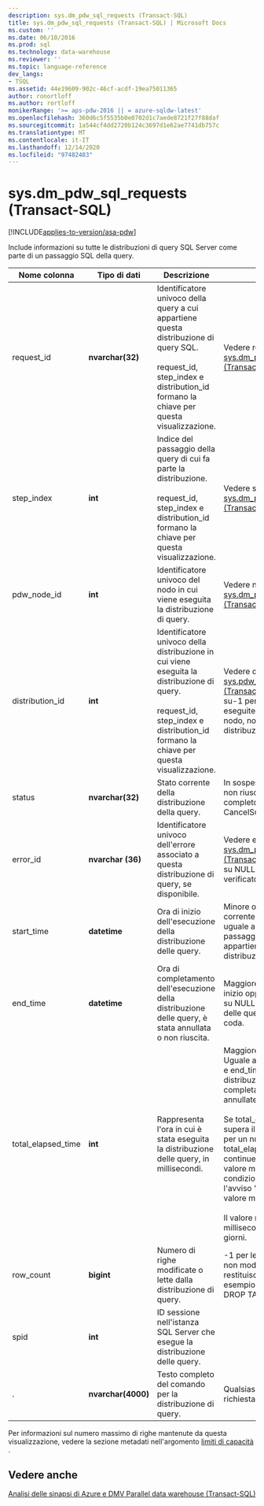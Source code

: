 ```yaml
---
description: sys.dm_pdw_sql_requests (Transact-SQL)
title: sys.dm_pdw_sql_requests (Transact-SQL) | Microsoft Docs
ms.custom: ''
ms.date: 06/10/2016
ms.prod: sql
ms.technology: data-warehouse
ms.reviewer: ''
ms.topic: language-reference
dev_langs:
- TSQL
ms.assetid: 44e19609-902c-46cf-acdf-19ea75011365
author: ronortloff
ms.author: rortloff
monikerRange: '>= aps-pdw-2016 || = azure-sqldw-latest'
ms.openlocfilehash: 360d6c5f5535b0e0702d1c7aede8721f27f88daf
ms.sourcegitcommit: 1a544cf4dd2720b124c3697d1e62ae7741db757c
ms.translationtype: MT
ms.contentlocale: it-IT
ms.lasthandoff: 12/14/2020
ms.locfileid: "97482483"
---
```

# <a name="sysdm_pdw_sql_requests-transact-sql"></a>sys.dm_pdw_sql_requests (Transact-SQL)
[!INCLUDE[applies-to-version/asa-pdw](../../includes/applies-to-version/asa-pdw.md)]

  Include informazioni su tutte le distribuzioni di query SQL Server come parte di un passaggio SQL della query.  
  
|Nome colonna|Tipo di dati|Descrizione|Range|  
|-----------------|---------------|-----------------|-----------|  
|request_id|**nvarchar(32)**|Identificatore univoco della query a cui appartiene questa distribuzione di query SQL.<br /><br /> request_id, step_index e distribution_id formano la chiave per questa visualizzazione.|Vedere request_id in [sys.dm_pdw_exec_requests &#40;Transact-SQL&#41;](../../relational-databases/system-dynamic-management-views/sys-dm-pdw-exec-requests-transact-sql.md).|  
|step_index|**int**|Indice del passaggio della query di cui fa parte la distribuzione.<br /><br /> request_id, step_index e distribution_id formano la chiave per questa visualizzazione.|Vedere step_index in [sys.dm_pdw_request_steps &#40;Transact-SQL&#41;](../../relational-databases/system-dynamic-management-views/sys-dm-pdw-request-steps-transact-sql.md).|  
|pdw_node_id|**int**|Identificatore univoco del nodo in cui viene eseguita la distribuzione di query.|Vedere node_id in [sys.dm_pdw_nodes &#40;Transact-SQL&#41;](../../relational-databases/system-dynamic-management-views/sys-dm-pdw-nodes-transact-sql.md).|  
|distribution_id|**int**|Identificatore univoco della distribuzione in cui viene eseguita la distribuzione di query.<br /><br /> request_id, step_index e distribution_id formano la chiave per questa visualizzazione.|Vedere distribution_id in [sys.pdw_distributions &#40;Transact-SQL&#41;](../../relational-databases/system-catalog-views/sys-pdw-distributions-transact-sql.md). Impostare su-1 per le richieste eseguite nell'ambito del nodo, non nell'ambito di distribuzione.|  
|status|**nvarchar(32)**|Stato corrente della distribuzione della query.|In sospeso, in esecuzione, non riuscito, annullato, completo, interrotto, CancelSubmitted|  
|error_id|**nvarchar (36)**|Identificatore univoco dell'errore associato a questa distribuzione di query, se disponibile.|Vedere error_id in [sys.dm_pdw_errors &#40;Transact-SQL&#41;](../../relational-databases/system-dynamic-management-views/sys-dm-pdw-errors-transact-sql.md). Impostare su NULL se non si è verificato alcun errore.|  
|start_time|**datetime**|Ora di inizio dell'esecuzione della distribuzione delle query.|Minore o uguale all'ora corrente e maggiore o uguale a start_time del passaggio della query a cui appartiene questa distribuzione di query|  
|end_time|**datetime**|Ora di completamento dell'esecuzione della distribuzione delle query, è stata annullata o non riuscita.|Maggiore o uguale all'ora di inizio oppure è impostato su NULL se la distribuzione delle query è in corso o in coda.|  
|total_elapsed_time|**int**|Rappresenta l'ora in cui è stata eseguita la distribuzione delle query, in millisecondi.|Maggiore o uguale a 0. Uguale al Delta di start_time e end_time per le distribuzioni di query completate, non riuscite o annullate.<br /><br /> Se total_elapsed_time supera il valore massimo per un numero intero, total_elapsed_time continuerà a essere il valore massimo. Questa condizione genererà l'avviso "è stato superato il valore massimo".<br /><br /> Il valore massimo in millisecondi equivale a 24,8 giorni.|  
|row_count|**bigint**|Numero di righe modificate o lette dalla distribuzione di query.|-1 per le operazioni che non modificano o restituiscono dati, ad esempio CREATE TABLE e DROP TABLE.|  
|spid|**int**|ID sessione nell'istanza SQL Server che esegue la distribuzione delle query.||  
|.|**nvarchar(4000)**|Testo completo del comando per la distribuzione di query.|Qualsiasi stringa di query o richiesta valida.|  
  
 Per informazioni sul numero massimo di righe mantenute da questa visualizzazione, vedere la sezione metadati nell'argomento [limiti di capacità](/azure/sql-data-warehouse/sql-data-warehouse-service-capacity-limits#metadata) .  
  
## <a name="see-also"></a>Vedere anche  
 [Analisi delle sinapsi di Azure e DMV Parallel data warehouse &#40;Transact-SQL&#41;](../../relational-databases/system-dynamic-management-views/sql-and-parallel-data-warehouse-dynamic-management-views.md)  
  
  
